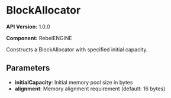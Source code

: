 # BlockAllocator

**API Version:** 1.0.0

**Component:** RebelENGINE

Constructs a BlockAllocator with specified initial capacity.

## Parameters

- **initialCapacity**: Initial memory pool size in bytes
- **alignment**: Memory alignment requirement (default: 16 bytes)

